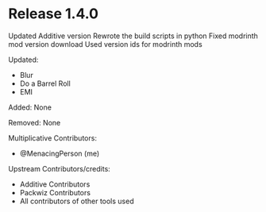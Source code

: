 # Release 1.4.0

Updated Additive version
Rewrote the build scripts in python
Fixed modrinth mod version download
Used version ids for modrinth mods

Updated:
- Blur
- Do a Barrel Roll
- EMI

Added:
None

Removed:
None


Multiplicative Contributors:
- @MenacingPerson (me)

Upstream Contributors/credits:
- Additive Contributors
- Packwiz Contributors
- All contributors of other tools used

